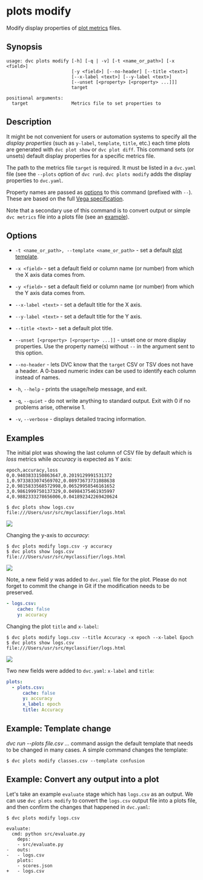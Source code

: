 # plots modify

Modify display properties of [plot metrics](/doc/command-reference/plots) files.

## Synopsis

```usage
usage: dvc plots modify [-h] [-q | -v] [-t <name_or_path>] [-x <field>]
                        [-y <field>] [--no-header] [--title <text>]
                        [--x-label <text>] [--y-label <text>]
                        [--unset [<property> [<property> ...]]]
                        target

positional arguments:
  target                Metrics file to set properties to
```

## Description

It might be not convenient for users or automation systems to specify all the
_display properties_ (such as `y-label`, `template`, `title`, etc.) each time
plots are generated with `dvc plot show` or `dvc plot diff`. This command sets
(or unsets) default display properties for a specific metrics file.

The path to the metrics file `target` is required. It must be listed in a
`dvc.yaml` file (see the `--plots` option of `dvc run`). `dvc plots modify` adds
the display properties to `dvc.yaml`.

Property names are passed as [options](#options) to this command (prefixed with
`--`). These are based on the full
[Vega specification](https://vega.github.io/vega/docs/specification/).

Note that a secondary use of this command is to convert output or simple
`dvc metrics` file into a plots file (see an
[example](#example-convert-any-output-into-a-plot)).

## Options

- `-t <name_or_path>, --template <name_or_path>` - set a default
  [plot template](/doc/command-reference/plots#plot-templates).

- `-x <field>` - set a default field or column name (or number) from which the X
  axis data comes from.

- `-y <field>` - set a default field or column name (or number) from which the Y
  axis data comes from.

- `--x-label <text>` - set a default title for the X axis.

- `--y-label <text>` - set a default title for the Y axis.

- `--title <text>` - set a default plot title.

- `--unset [<property> [<property> ...]]` - unset one or more display
  properties. Use the property name(s) without `--` in the argument sent to this
  option.

- `--no-header` - lets DVC know that the `target` CSV or TSV does not have a
  header. A 0-based numeric index can be used to identify each column instead of
  names.

- `-h`, `--help` - prints the usage/help message, and exit.

- `-q`, `--quiet` - do not write anything to standard output. Exit with 0 if no
  problems arise, otherwise 1.

- `-v`, `--verbose` - displays detailed tracing information.

## Examples

The initial plot was showing the last column of CSV file by default which is
_loss_ metrics while _accuracy_ is expected as Y axis:

```
epoch,accuracy,loss
0,0.9403833150863647,0.2019129991531372
1,0.9733833074569702,0.08973673731088638
2,0.9815833568572998,0.06529958546161652
3,0.9861999750137329,0.04984375461935997
4,0.9882333278656006,0.041892342269420624
```

```dvc
$ dvc plots show logs.csv
file:///Users/usr/src/myclassifier/logs.html
```

![](/img/plots_mod_loss.svg)

Changing the y-axis to _accuracy_:

```dvc
$ dvc plots modify logs.csv -y accuracy
$ dvc plots show logs.csv
file:///Users/usr/src/myclassifier/logs.html
```

![](/img/plots_mod_acc.svg)

Note, a new field _y_ was added to `dvc.yaml` file for the plot. Please do not
forget to commit the change in Git if the modification needs to be preserved.

```yaml
- logs.csv:
    cache: false
    y: accuracy
```

Changing the plot `title` and `x-label`:

```dvc
$ dvc plots modify logs.csv --title Accuracy -x epoch --x-label Epoch
$ dvc plots show logs.csv
file:///Users/usr/src/myclassifier/logs.html
```

![](/img/plots_mod_acc_titles.svg)

Two new fields were added to `dvc.yaml`: `x-label` and `title`:

```yaml
plots:
  - plots.csv:
      cache: false
      y: accuracy
      x_label: epoch
      title: Accuracy
```

## Example: Template change

_dvc run --plots file.csv ..._ command assign the default template that needs to
be changed in many cases. A simple command changes the template:

```dvc
$ dvc plots modify classes.csv --template confusion
```

## Example: Convert any output into a plot

Let's take an example `evaluate` stage which has `logs.csv` as an output. We can
use `dvc plots modify` to convert the `logs.csv` output file into a plots file,
and then confirm the changes that happened in `dvc.yaml`:

```dvc
$ dvc plots modify logs.csv
```

```git
evaluate:
  cmd: python src/evaluate.py
    deps:
    - src/evaluate.py
-   outs:
-   - logs.csv
    plots:
    - scores.json
+   - logs.csv
```
